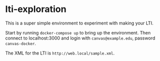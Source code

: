 # lti-exploration

This is a super simple environment to experiment with making your LTI.

Start by running `docker-compose up` to bring up the environment.  Then connect to localhost:3000 and login with `canvas@example.edu`, password `canvas-docker`. 

The XML for the LTI is `http://web.local/sample.xml`.